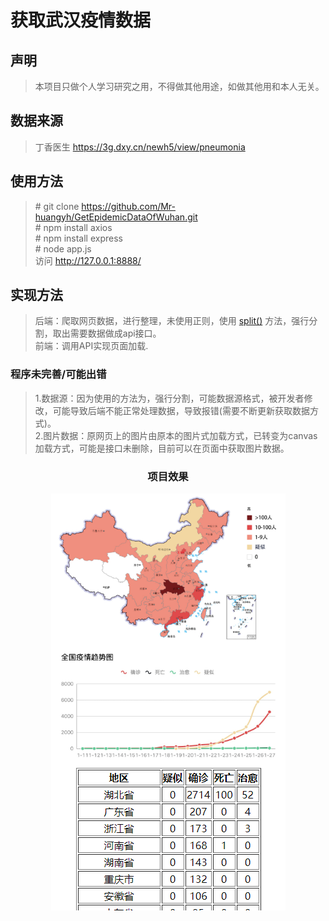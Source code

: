 # 获取武汉疫情数据

## 声明

> 本项目只做个人学习研究之用，不得做其他用途，如做其他用和本人无关。

## 数据来源

> 丁香医生 https://3g.dxy.cn/newh5/view/pneumonia

## 使用方法

> \# git clone https://github.com/Mr-huangyh/GetEpidemicDataOfWuhan.git  
\# npm install axios  
\# npm install express  
\# node app.js  
访问 http://127.0.0.1:8888/

## 实现方法

> 后端：爬取网页数据，进行整理，未使用正则，使用 [split()](https://www.w3school.com.cn/js/jsref_split.asp) 方法，强行分割，取出需要数据做成api接口。  
前端：调用API实现页面加载.

### 程序未完善/可能出错

> 1.数据源：因为使用的方法为，强行分割，可能数据源格式，被开发者修改，可能导致后端不能正常处理数据，导致报错(需要不断更新获取数据方式)。  
2.图片数据：原网页上的图片由原本的图片式加载方式，已转变为canvas加载方式，可能是接口未删除，目前可以在页面中获取图片数据。

<h3 align="center">项目效果</h3>

<div align="center">
    <img src="README_IMG/1.png">
</div>
